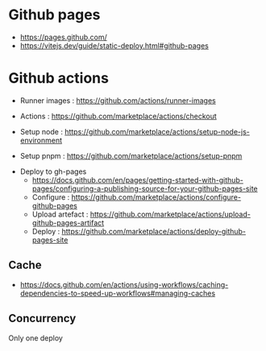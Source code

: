 # Github pages
- https://pages.github.com/
- https://vitejs.dev/guide/static-deploy.html#github-pages


# Github actions
- Runner images : https://github.com/actions/runner-images

- Actions : https://github.com/marketplace/actions/checkout
- Setup node : https://github.com/marketplace/actions/setup-node-js-environment
- Setup pnpm : https://github.com/marketplace/actions/setup-pnpm

<!-- - Artefacts
  - Upload : https://github.com/marketplace/actions/upload-a-build-artifact
  - Download : https://github.com/marketplace/actions/download-a-build-artifact -->


- Deploy to gh-pages
  - https://docs.github.com/en/pages/getting-started-with-github-pages/configuring-a-publishing-source-for-your-github-pages-site
  - Configure : https://github.com/marketplace/actions/configure-github-pages
  - Upload artefact : https://github.com/marketplace/actions/upload-github-pages-artifact
  - Deploy : https://github.com/marketplace/actions/deploy-github-pages-site


## Cache
- https://docs.github.com/en/actions/using-workflows/caching-dependencies-to-speed-up-workflows#managing-caches

## Concurrency
Only one deploy
